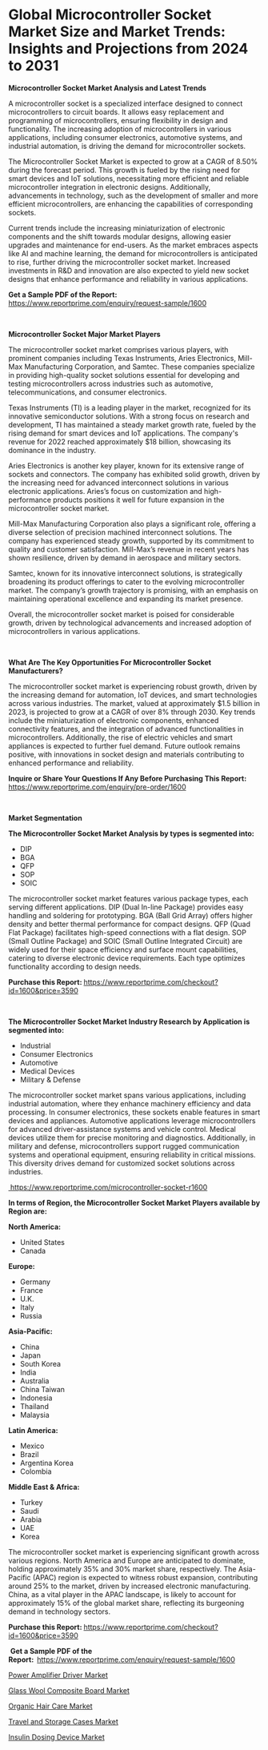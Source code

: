 <p><h1>Global Microcontroller Socket Market Size and Market Trends: Insights and Projections from 2024 to 2031</h1></p><p><strong>Microcontroller Socket Market Analysis and Latest Trends</strong></p>
<p><p>A microcontroller socket is a specialized interface designed to connect microcontrollers to circuit boards. It allows easy replacement and programming of microcontrollers, ensuring flexibility in design and functionality. The increasing adoption of microcontrollers in various applications, including consumer electronics, automotive systems, and industrial automation, is driving the demand for microcontroller sockets.</p><p>The Microcontroller Socket Market is expected to grow at a CAGR of 8.50% during the forecast period. This growth is fueled by the rising need for smart devices and IoT solutions, necessitating more efficient and reliable microcontroller integration in electronic designs. Additionally, advancements in technology, such as the development of smaller and more efficient microcontrollers, are enhancing the capabilities of corresponding sockets.</p><p>Current trends include the increasing miniaturization of electronic components and the shift towards modular designs, allowing easier upgrades and maintenance for end-users. As the market embraces aspects like AI and machine learning, the demand for microcontrollers is anticipated to rise, further driving the microcontroller socket market. Increased investments in R&D and innovation are also expected to yield new socket designs that enhance performance and reliability in various applications.</p></p>
<p><strong>Get a Sample PDF of the Report:&nbsp;</strong> <a href="https://www.reportprime.com/enquiry/request-sample/1600">https://www.reportprime.com/enquiry/request-sample/1600</a></p>
<p>&nbsp;</p>
<p><strong>Microcontroller Socket Major Market Players</strong></p>
<p><p>The microcontroller socket market comprises various players, with prominent companies including Texas Instruments, Aries Electronics, Mill-Max Manufacturing Corporation, and Samtec. These companies specialize in providing high-quality socket solutions essential for developing and testing microcontrollers across industries such as automotive, telecommunications, and consumer electronics.</p><p>Texas Instruments (TI) is a leading player in the market, recognized for its innovative semiconductor solutions. With a strong focus on research and development, TI has maintained a steady market growth rate, fueled by the rising demand for smart devices and IoT applications. The company's revenue for 2022 reached approximately $18 billion, showcasing its dominance in the industry.</p><p>Aries Electronics is another key player, known for its extensive range of sockets and connectors. The company has exhibited solid growth, driven by the increasing need for advanced interconnect solutions in various electronic applications. Aries’s focus on customization and high-performance products positions it well for future expansion in the microcontroller socket market.</p><p>Mill-Max Manufacturing Corporation also plays a significant role, offering a diverse selection of precision machined interconnect solutions. The company has experienced steady growth, supported by its commitment to quality and customer satisfaction. Mill-Max’s revenue in recent years has shown resilience, driven by demand in aerospace and military sectors.</p><p>Samtec, known for its innovative interconnect solutions, is strategically broadening its product offerings to cater to the evolving microcontroller market. The company’s growth trajectory is promising, with an emphasis on maintaining operational excellence and expanding its market presence.</p><p>Overall, the microcontroller socket market is poised for considerable growth, driven by technological advancements and increased adoption of microcontrollers in various applications.</p></p>
<p>&nbsp;</p>
<p><strong>What Are The Key Opportunities For Microcontroller Socket Manufacturers?</strong></p>
<p><p>The microcontroller socket market is experiencing robust growth, driven by the increasing demand for automation, IoT devices, and smart technologies across various industries. The market, valued at approximately $1.5 billion in 2023, is projected to grow at a CAGR of over 8% through 2030. Key trends include the miniaturization of electronic components, enhanced connectivity features, and the integration of advanced functionalities in microcontrollers. Additionally, the rise of electric vehicles and smart appliances is expected to further fuel demand. Future outlook remains positive, with innovations in socket design and materials contributing to enhanced performance and reliability.</p></p>
<p><strong>Inquire or Share Your Questions If Any Before Purchasing This Report:</strong> <a href="https://www.reportprime.com/enquiry/pre-order/1600">https://www.reportprime.com/enquiry/pre-order/1600</a></p>
<p>&nbsp;</p>
<p><strong>Market Segmentation</strong></p>
<p><strong>The Microcontroller Socket Market Analysis by types is segmented into:</strong></p>
<p><ul><li>DIP</li><li>BGA</li><li>QFP</li><li>SOP</li><li>SOIC</li></ul></p>
<p><p>The microcontroller socket market features various package types, each serving different applications. DIP (Dual In-line Package) provides easy handling and soldering for prototyping. BGA (Ball Grid Array) offers higher density and better thermal performance for compact designs. QFP (Quad Flat Package) facilitates high-speed connections with a flat design. SOP (Small Outline Package) and SOIC (Small Outline Integrated Circuit) are widely used for their space efficiency and surface mount capabilities, catering to diverse electronic device requirements. Each type optimizes functionality according to design needs.</p></p>
<p><strong>Purchase this Report:&nbsp;</strong><a href="https://www.reportprime.com/checkout?id=1600&price=3590">https://www.reportprime.com/checkout?id=1600&price=3590</a></p>
<p>&nbsp;</p>
<p><strong>The Microcontroller Socket Market Industry Research by Application is segmented into:</strong></p>
<p><ul><li>Industrial</li><li>Consumer Electronics</li><li>Automotive</li><li>Medical Devices</li><li>Military & Defense</li></ul></p>
<p><p>The microcontroller socket market spans various applications, including industrial automation, where they enhance machinery efficiency and data processing. In consumer electronics, these sockets enable features in smart devices and appliances. Automotive applications leverage microcontrollers for advanced driver-assistance systems and vehicle control. Medical devices utilize them for precise monitoring and diagnostics. Additionally, in military and defense, microcontrollers support rugged communication systems and operational equipment, ensuring reliability in critical missions. This diversity drives demand for customized socket solutions across industries.</p></p>
<p><a href="https://www.reportprime.com/microcontroller-socket-r1600">&nbsp;https://www.reportprime.com/microcontroller-socket-r1600</a></p>
<p><strong>In terms of Region, the Microcontroller Socket Market Players available by Region are:</strong></p>
<p>
    <p> <strong> North America: </strong>
        <ul>
            <li>United States</li>
            <li>Canada</li>
        </ul>
        </p> 
    <p> <strong> Europe: </strong>
        <ul>
            <li>Germany</li>
            <li>France</li>
            <li>U.K.</li>
            <li>Italy</li>
            <li>Russia</li>
        </ul>
        </p> 
    <p> <strong> Asia-Pacific: </strong>
        <ul>
            <li>China</li>
            <li>Japan</li>
            <li>South Korea</li>
            <li>India</li>
            <li>Australia</li>
            <li>China Taiwan</li>
            <li>Indonesia</li>
            <li>Thailand</li>
            <li>Malaysia</li>
        </ul>
        </p> 
    <p> <strong> Latin America: </strong>
        <ul>
            <li>Mexico</li>
            <li>Brazil</li>
            <li>Argentina Korea</li>
            <li>Colombia</li>
        </ul>
        </p> 
    <p> <strong> Middle East & Africa: </strong>
        <ul>
            <li>Turkey</li>
            <li>Saudi</li>
            <li>Arabia</li>
            <li>UAE</li>
            <li>Korea</li>
        </ul>
    </p>
    </p>
<p><p>The microcontroller socket market is experiencing significant growth across various regions. North America and Europe are anticipated to dominate, holding approximately 35% and 30% market share, respectively. The Asia-Pacific (APAC) region is expected to witness robust expansion, contributing around 25% to the market, driven by increased electronic manufacturing. China, as a vital player in the APAC landscape, is likely to account for approximately 15% of the global market share, reflecting its burgeoning demand in technology sectors.</p></p>
<p><strong>Purchase this Report: </strong><a href="https://www.reportprime.com/checkout?id=1600&price=3590">https://www.reportprime.com/checkout?id=1600&price=3590</a></p>
<p>&nbsp;<strong>Get a Sample PDF of the Report:&nbsp;&nbsp;</strong><a href="https://www.reportprime.com/enquiry/request-sample/1600">https://www.reportprime.com/enquiry/request-sample/1600</a></p>
<p><strong></strong></p>
<p><p><a href="https://github.com/AKSHATREPORTPRIME/Market-Research-Report-List-6/blob/main/power-amplifier-driver-market.md">Power Amplifier Driver Market</a></p><p><a href="https://medium.com/@hernandezdorothy026/glass-wool-composite-board-market-industry-trends-and-forecast-for-period-from-2024-to-2031-b4a509d317d8">Glass Wool Composite Board Market</a></p><p><a href="https://www.linkedin.com/pulse/organic-hair-care-market-trends-analysis-opportunities-challenges-tjcxf?trackingId=b8lDo2NnS%2FGKSJBSeEM52A%3D%3D">Organic Hair Care Market</a></p><p><a href="https://medium.com/@hernandezdorothy026/how-regional-and-global-trends-are-shaping-the-travel-and-storage-cases-market-for-the-year-460153c6683c">Travel and Storage Cases Market</a></p><p><a href="https://issuu.com/reportprime-2/docs/insulin-dosing-device-market-size-2_8203ecd0cbdf7c">Insulin Dosing Device Market</a></p></p>